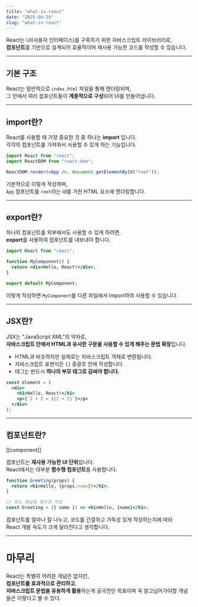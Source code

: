 ```yaml
---
title: "what-is-react"
date: "2025-04-29"
slug: "what-is-react"
---
```


React는 UI(사용자 인터페이스)를 구축하기 위한 자바스크립트 라이브러리로,  
**컴포넌트**를 기반으로 설계되어 효율적이며 재사용 가능한 코드를 작성할 수 있습니다.

---

## 기본 구조

React는 일반적으로 `index.html` 파일을 통해 렌더링되며,  
그 안에서 여러 컴포넌트들이 **계층적으로 구성**되어 UI를 만들어냅니다.

---

## import란?

React를 사용할 때 가장 중요한 것 중 하나는 **import** 입니다.  
각각의 컴포넌트를 가져와서 사용할 수 있게 하는 기능입니다.

```jsx
import React from "react";
import ReactDOM from "react-dom";

ReactDOM.render(<App />, document.getElementById("root"));
```

기본적으로 이렇게 작성하며,  
`App` 컴포넌트를 `root`라는 id를 가진 HTML 요소에 렌더링합니다.

---

## export란?

하나의 컴포넌트를 외부에서도 사용할 수 있게 하려면,  
**export**를 사용하여 컴포넌트를 내보내야 합니다.

```jsx
import React from "react";

function MyComponent() {
  return <div>Hello, React!</div>;
}

export default MyComponent;
```

이렇게 작성하면 `MyComponent`를 다른 파일에서 import하여 사용할 수 있습니다.

---

## JSX란?

JSX는 "JavaScript XML"의 약자로,  
**자바스크립트 안에서 HTML과 유사한 구문을 사용할 수 있게 해주는 문법 확장**입니다.

- HTML과 비슷하지만 실제로는 자바스크립트 객체로 변환됩니다.
- 자바스크립트 표현식은 `{}` 중괄호 안에 작성합니다.
- 태그는 반드시 **하나의 부모 태그로 감싸야 합니다.**

```jsx
const element = (
  <div>
    <h1>Hello, React!</h1>
    <p>{`2 + 2 = ${2 + 2}`}</p>
  </div>
);
```

---

## 컴포넌트란?

[[component]]

컴포넌트는 **재사용 가능한 UI 단위**입니다.  
React에서는 대부분 **함수형 컴포넌트**를 사용합니다.

```jsx
function Greeting(props) {
  return <h1>Hello, {props.name}!</h1>;
}

// 또는 화살표 함수로 작성
const Greeting = ({ name }) => <h1>Hello, {name}</h1>;
```

컴포넌트를 얼마나 잘 나누고, 코드를 간결하고 가독성 있게 작성하는지에 따라  
React 개발 속도가 크게 달라진다고 생각합니다.

---

# 마무리

React는 특별히 어려운 개념은 없지만,  
**컴포넌트를 효과적으로 관리하고**,  
**자바스크립트 문법을 유용하게 활용**하는게
궁극전인 목표이며
꼭 알고넘어가야할 개념들은 이렇다고 볼 수 있다.
